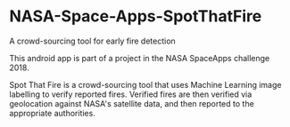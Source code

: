# NASA-Space-Apps-SpotThatFire
A crowd-sourcing tool for early fire detection

This android app is part of a project in the NASA SpaceApps challenge 2018.

Spot That Fire is a crowd-sourcing tool that uses Machine Learning image labelling to verify reported fires.
Verified fires are then verified via geolocation against NASA's satellite data, and then reported to the appropriate authorities.
